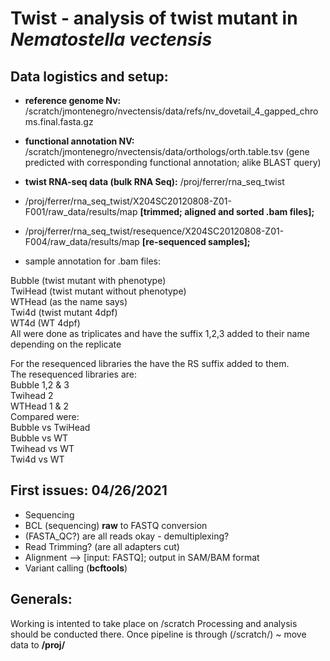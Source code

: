 # Twist - analysis of twist mutant in *Nematostella vectensis*

## Data logistics and setup:  

- **reference genome Nv:** /scratch/jmontenegro/nvectensis/data/refs/nv_dovetail_4_gapped_chroms.final.fasta.gz  
- **functional annotation NV:** /scratch/jmontenegro/nvectensis/data/orthologs/orth.table.tsv (gene predicted with corresponding functional annotation; alike BLAST query)   
- **twist RNA-seq data (bulk RNA Seq):** /proj/ferrer/rna_seq_twist   
-  /proj/ferrer/rna_seq_twist/X204SC20120808-Z01-F001/raw_data/results/map **[trimmed; aligned and sorted .bam files];** 
-  /proj/ferrer/rna_seq_twist/resequence/X204SC20120808-Z01-F004/raw_data/results/map **[re-sequenced samples];** 
 
- sample annotation for .bam files:   

Bubble (twist mutant with phenotype)  
TwiHead (twist mutant without phenotype)  
WTHead (as the name says)  
Twi4d (twist mutant 4dpf)  
WT4d (WT 4dpf)     
All were done as triplicates and have the suffix 1,2,3 added to their name depending on the replicate   

For the resequenced libraries the have the RS suffix added to them.  
The resequenced libraries are:   
Bubble 1,2 & 3   
Twihead 2  
WTHead 1 & 2  
Compared were:  
Bubble vs TwiHead  
Bubble vs WT  
Twihead vs WT  
Twi4d vs WT    

## First issues: 04/26/2021  
- Sequencing  
- BCL (sequencing) **raw** to FASTQ conversion  
- (FASTA_QC?) are all reads okay - demultiplexing?   
- Read Trimming? (are all adapters cut)   
- Alignment --> [input: FASTQ]; output in SAM/BAM format   
- Variant calling (**bcftools**)




## Generals:
Working is intented to take place on /scratch
Processing and analysis should be conducted there. Once pipeline is through (/scratch/) ~ move data to **/proj/**
